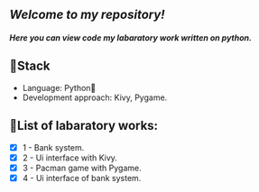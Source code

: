 ## _Welcome to my repository!_
#### _Here you can view code my labaratory work written on python._
## 🎸Stack
- Language: Python🐍
- Development approach: Kivy, Pygame.
## 📌List of labaratory works:
- [X] 1 - Bank system.
- [X] 2 - Ui interface with Kivy.
- [X] 3 - Pacman game with Pygame.
- [X] 4 - Ui interface of bank system.
